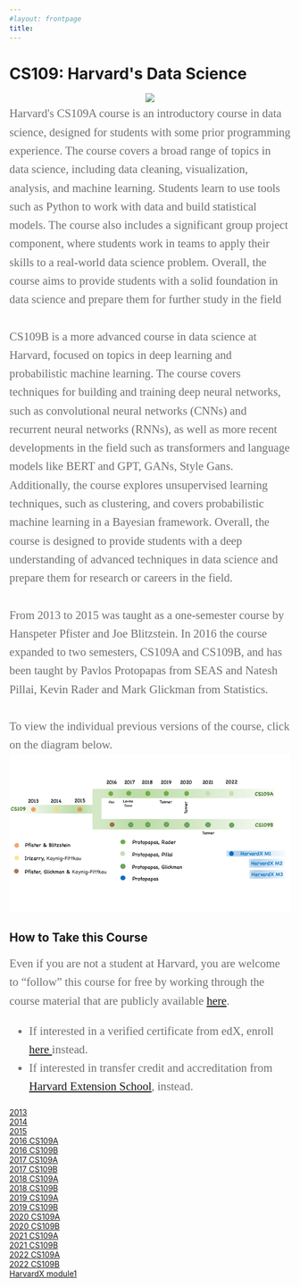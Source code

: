 ```yaml
---
#layout: frontpage
title: 
---
```


# CS109: Harvard's Data Science
<center> 
<img src="figures/Tree2.gif" width='600'>
</center> 



<div style="font-family:Karla; font-size:1.3rem; color:#707070;line-height:1.6;"> Harvard's CS109A course is an introductory course in data science, designed for students with some prior programming experience. The course covers a broad range of topics in data science, including data cleaning, visualization, analysis, and machine learning. Students learn to use tools such as Python to work with data and build statistical models. The course also includes a significant group project component, where students work in teams to apply their skills to a real-world data science problem. Overall, the course aims to provide students with a solid foundation in data science and prepare them for further study in the field<br/><br/>CS109B is a more advanced course in data science at Harvard, focused on topics in deep learning and probabilistic machine learning. The course  covers techniques for building and training deep neural networks, such as convolutional neural networks (CNNs) and recurrent neural networks (RNNs), as well as more recent developments in the field such as transformers and language models like BERT and GPT, GANs, Style Gans. Additionally, the course  explores unsupervised learning techniques, such as clustering, and covers probabilistic machine learning in a Bayesian framework. Overall, the course is  designed to provide students with a deep understanding of advanced techniques in data science and prepare them for research or careers in the field.
<br/><br/>
From 2013 to 2015 was taught as a one-semester course by Hanspeter Pfister and Joe Blitzstein.  In 2016 the course expanded to two semesters, CS109A and CS109B, and has been taught by Pavlos Protopapas from SEAS and Natesh Pillai, Kevin Rader and Mark Glickman from Statistics.  
<br> <br>
To view the individual previous versions of the course, click on the diagram below.
</div>




<img src="figures/Timeline.png" usemap="#image_map"> 

<map name="image-map">
	<area target="" alt="kosten" title="kosten" href="pages/214" coords="0,0,1000,1000"  shape="rect">
</map>






## How to Take this Course
<div style="font-family:Karla; font-size:1.3rem; color:#707070;line-height:1.6;"> 
  Even if you are not a student at Harvard, you are welcome to “follow” this course for free by working through the course material  that are publicly available <a href="">here</a>.  
<ul  style="font-family:Karla; font-size:1.3rem; color:#707070;line-height:1.6;"> 
<li  style="font-family:Karla; font-size:1.3rem; color:#707070;line-height:1.6;"> If interested in a verified certificate from edX, enroll <a href="https://www.edx.org/course/introduction-to-data-science-with-python">here </a> instead.</li>
<li style="font-family:Karla; font-size:1.3rem; color:#707070;line-height:1.6;">If interested in transfer credit and accreditation from <a href="https://courses.dce.harvard.edu"> Harvard Extension School</a>, instead.  </li> 
</ul>
</div>
<a href='pages/2013'> 2013 </a>  <br/> 
<a href='pages/2014'> 2014 </a>  <br/> 
<a href='pages/2015'> 2015 </a>  <br/> 
<a href='pages/2016A'> 2016 CS109A </a>  <br/> 
<a href='pages/2016B'> 2016 CS109B </a>  <br/> 
<a href='https://harvard-iacs.github.io/2017-CS109A/'> 2017 CS109A </a>  <br/> 
<a href='https://harvard-iacs.github.io/2017-CS109B/'> 2017 CS109B </a>  <br/> 
<a href='https://harvard-iacs.github.io/2018-CS109A/'> 2018 CS109A </a>  <br/> 
<a href='https://harvard-iacs.github.io/2018-CS109B/'> 2018 CS109B </a>  <br/> 
<a href='https://harvard-iacs.github.io/2019-CS109A/'> 2019 CS109A </a>  <br/> 
<a href='https://harvard-iacs.github.io/2019-CS109B/'> 2019 CS109B </a>  <br/> 
<a href='https://harvard-iacs.github.io/2020-CS109A/'> 2020 CS109A </a>  <br/> 
<a href='https://harvard-iacs.github.io/2020-CS109B/'> 2020 CS109B </a>  <br/> 
<a href='https://harvard-iacs.github.io/2021-CS109A/'> 2021 CS109A </a>  <br/> 
<a href='https://harvard-iacs.github.io/2021-CS109B/'> 2021 CS109B </a>  <br/> 
<a href='https://harvard-iacs.github.io/2022-CS109A/'> 2022 CS109A </a>  <br/> 
<a href='https://harvard-iacs.github.io/2022-CS109B/'> 2022 CS109B </a>  <br/> 
<a href="https://learning.edx.org/course/course-v1:HarvardX+CS109x+1T2022/home"> HarvardX module1 </a>





